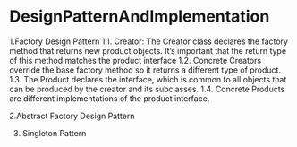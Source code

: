 # DesignPatternAndImplementation

1.Factory Design Pattern
  1.1. Creator: The Creator class declares the factory method that returns new product objects. It’s important that the return type of this method matches the product interface
  1.2. Concrete Creators override the base factory method so it returns a different type of product.
  1.3. The Product declares the interface, which is common to all objects that can be produced by the creator and its subclasses.
  1.4. Concrete Products are different implementations of the product interface.

2.Abstract Factory Design Pattern

3. Singleton Pattern
